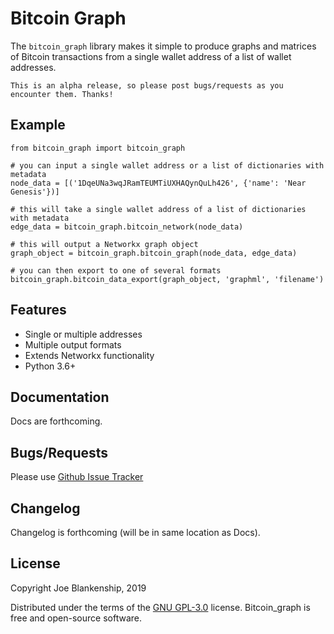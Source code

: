 # Bitcoin Graph

The `bitcoin_graph` library makes it simple to produce graphs and matrices of Bitcoin transactions from a single wallet address of a list of wallet addresses.

    This is an alpha release, so please post bugs/requests as you encounter them. Thanks!

## Example

    from bitcoin_graph import bitcoin_graph

    # you can input a single wallet address or a list of dictionaries with metadata
    node_data = [('1DqeUNa3wqJRamTEUMTiUXHAQynQuLh426', {'name': 'Near Genesis'})]

    # this will take a single wallet address of a list of dictionaries with metadata
    edge_data = bitcoin_graph.bitcoin_network(node_data)

    # this will output a Networkx graph object
    graph_object = bitcoin_graph.bitcoin_graph(node_data, edge_data)

    # you can then export to one of several formats
    bitcoin_graph.bitcoin_data_export(graph_object, 'graphml', 'filename')

## Features

* Single or multiple addresses
* Multiple output formats
* Extends Networkx functionality
* Python 3.6+

## Documentation

Docs are forthcoming.

## Bugs/Requests

Please use [Github Issue Tracker](https://github.com/joeblankenship1/bitcoin_graph/issues)

## Changelog

Changelog is forthcoming (will be in same location as Docs).

## License

Copyright Joe Blankenship, 2019

Distributed under the terms of the [GNU GPL-3.0](https://github.com/joeblankenship1/bitcoin_graph/blob/master/LICENSE) license. Bitcoin_graph is free and open-source software.